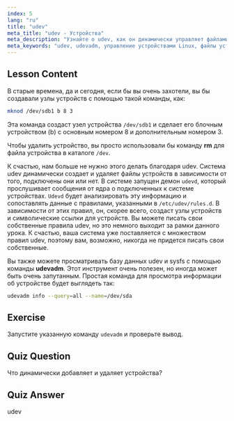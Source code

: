 ```yaml
---
index: 5
lang: "ru"
title: "udev"
meta_title: "udev - Устройства"
meta_description: "Узнайте о udev, как он динамически управляет файлами устройств Linux, и используйте udevadm. Поймите создание узлов устройств для начинающих."
meta_keywords: "udev, udevadm, управление устройствами Linux, файлы устройств, учебник Linux, Linux для начинающих, правила udev, руководство Linux"
---
```


## Lesson Content

В старые времена, да и сегодня, если бы вы очень захотели, вы бы создавали узлы устройств с помощью такой команды, как:

```bash
mknod /dev/sdb1 b 8 3
```

Эта команда создаст узел устройства `/dev/sdb1` и сделает его блочным устройством (b) с основным номером 8 и дополнительным номером 3.

Чтобы удалить устройство, вы просто использовали бы команду **rm** для файла устройства в каталоге `/dev`.

К счастью, нам больше не нужно этого делать благодаря udev. Система udev динамически создает и удаляет файлы устройств в зависимости от того, подключены они или нет. В системе запущен демон `udevd`, который прослушивает сообщения от ядра о подключенных к системе устройствах. `Udevd` будет анализировать эту информацию и сопоставлять данные с правилами, указанными в `/etc/udev/rules.d`. В зависимости от этих правил, он, скорее всего, создаст узлы устройств и символические ссылки для устройств. Вы можете писать свои собственные правила udev, но это немного выходит за рамки данного урока. К счастью, ваша система уже поставляется с множеством правил udev, поэтому вам, возможно, никогда не придется писать свои собственные.

Вы также можете просматривать базу данных udev и sysfs с помощью команды **udevadm**. Этот инструмент очень полезен, но иногда может быть очень запутанным. Простая команда для просмотра информации об устройстве будет выглядеть так:

```bash
udevadm info --query=all --name=/dev/sda
```

## Exercise

Запустите указанную команду `udevadm` и проверьте вывод.

## Quiz Question

Что динамически добавляет и удаляет устройства?

## Quiz Answer

udev
